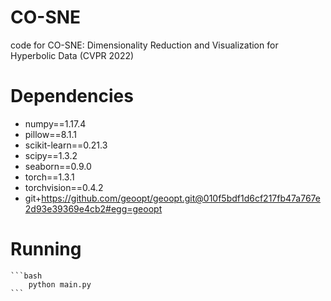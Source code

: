 # CO-SNE
code for CO-SNE: Dimensionality Reduction and Visualization for Hyperbolic Data (CVPR 2022)

# Dependencies

* numpy==1.17.4
* pillow==8.1.1
* scikit-learn==0.21.3
* scipy==1.3.2
* seaborn==0.9.0
* torch==1.3.1
* torchvision==0.4.2
* git+https://github.com/geoopt/geoopt.git@010f5bdf1d6cf217fb47a767e2d93e39369e4cb2#egg=geoopt

# Running

    ```bash
        python main.py
    ```

